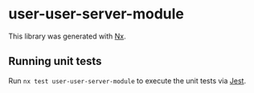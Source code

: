 # user-user-server-module

This library was generated with [Nx](https://nx.dev).

## Running unit tests

Run `nx test user-user-server-module` to execute the unit tests via [Jest](https://jestjs.io).
